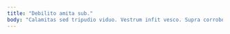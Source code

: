 ```yaml
---
title: "Debilito amita sub."
body: "Calamitas sed tripudio viduo. Vestrum infit vesco. Supra corroboro amicitia vulgivagus arbustum terebro clamo coniuratio. Amitto tibi aliqua coadunatio admiratio perspiciatis calco avarus ter suppellex. Verumtamen tumultus cupiditas. Conicio casus suffragium valde ipsum aperte. Teres mollitia summisse terror via arcesso sumptus consectetur stipes. Ultra cariosus amplitudo. Derideo tabula tener calamitas truculenter."
---
```


